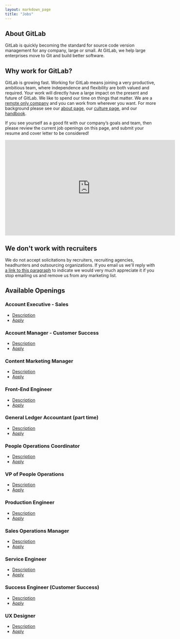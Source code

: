 ```yaml
---
layout: markdown_page
title: "Jobs"
---
```


## About GitLab

GitLab is quickly becoming the standard for source code version
management for any company, large or small. At GitLab, we help large
enterprises move to Git and build better software.

## Why work for GitLab?

GitLab is growing fast.
Working for GitLab means joining a very productive, ambitious team, where independence
and flexibility are both valued and required.
Your work will directly have a large impact on the present and future of GitLab.
We like to spend our time on things that matter.
We are a [remote only company](/2015/04/08/the-remote-manifesto/)
and you can work from wherever you want.
For more background please see our [about page](/about/),
our [culture page](/culture/), and our [handbook](/handbook/).

If you see yourself as a good fit with our company’s goals and team, then please
review the current job openings on this page, and submit your resume and cover
letter to be considered!

<iframe width="560" height="315" src="https://www.youtube.com/embed/GJP-3BNyCXw" frameborder="0" allowfullscreen></iframe>

## We don't work with recruiters<a name="no-recruiters"></a>

We do not accept solicitations by recruiters, recruiting agencies, headhunters and outsourcing organizations.
If you email us we'll reply with [a link to this paragraph](/jobs/#no-recruiters) to indicate we would very much appreciate it if you stop emailing us and remove us from any marketing list.

## Available Openings

### Account Executive - Sales

- [Description](/jobs/account-executive/)
- [Apply](https://gitlab.workable.com/jobs/88120/candidates/new)

### Account Manager - Customer Success

- [Description](/jobs/account-manager/)
- [Apply](https://gitlab.workable.com/jobs/242362/candidates/new)

### Content Marketing Manager

- [Description](/jobs/content-marketing-manager/)
- [Apply](https://gitlab.workable.com/jobs/252104/candidates/new)


### Front-End Engineer

- [Description](/jobs/frontend-engineer/)
- [Apply](https://gitlab.workable.com/jobs/181461/candidates/new)

### General Ledger Accountant (part time)

- [Description](/jobs/general-ledger-accountant/)
- [Apply](https://gitlab.workable.com/jobs/260762/candidates/new)

### People Operations Coordinator

- [Description](/jobs/people-ops-coordinator/)
- [Apply](https://gitlab.workable.com/jobs/220106/candidates/new)

### VP of People Operations

- [Description](/jobs/vp-of-people-ops/)
- [Apply](https://gitlab.workable.com/jobs/234625/candidates/new)

### Production Engineer

- [Description](/jobs/production-engineer/)
- [Apply](https://gitlab.workable.com/jobs/142989/candidates/new)

### Sales Operations Manager

- [Description](/jobs/sales-operations-manager/)
- [Apply](https://gitlab.workable.com/jobs/236037/candidates/new)

### Service Engineer

- [Description](/jobs/service-engineer/)
- [Apply](https://gitlab.workable.com/jobs/87722/candidates/new)

### Success Engineer (Customer Success)

- [Description](/jobs/success-engineer/)
- [Apply](https://gitlab.workable.com/j/6A9FA4A8DE)


### UX Designer

- [Description](/jobs/ux-designer/)
- [Apply](https://gitlab.workable.com/jobs/227708/candidates/new)

